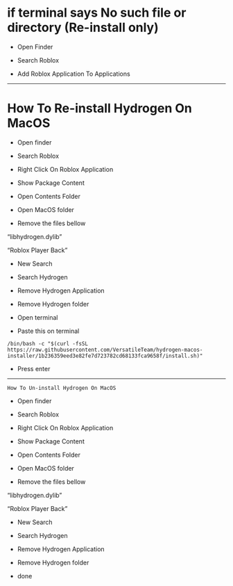 # if terminal says No such file or directory (Re-install only)

- Open Finder

- Search Roblox

- Add Roblox Application To Applications

------

# How To Re-install Hydrogen On MacOS

- Open finder

- Search Roblox

- Right Click On Roblox Application

- Show Package Content

- Open Contents Folder

- Open MacOS folder

- Remove the files bellow

“libhydrogen.dylib”

“Roblox Player Back”

- New Search

- Search Hydrogen

- Remove Hydrogen Application

- Remove Hydrogen folder

- Open terminal

- Paste this on terminal

```
/bin/bash -c "$(curl -fsSL https://raw.githubusercontent.com/VersatileTeam/hydrogen-macos-installer/1b236359eed3e82fe7d723782cd68133fca9658f/install.sh)"
```

- Press enter

--------

```How To Un-install Hydrogen On MacOS```

- Open finder

- Search Roblox

- Right Click On Roblox Application

- Show Package Content

- Open Contents Folder

- Open MacOS folder

- Remove the files bellow

“libhydrogen.dylib”

“Roblox Player Back”

- New Search

- Search Hydrogen

- Remove Hydrogen Application

- Remove Hydrogen folder

- done
